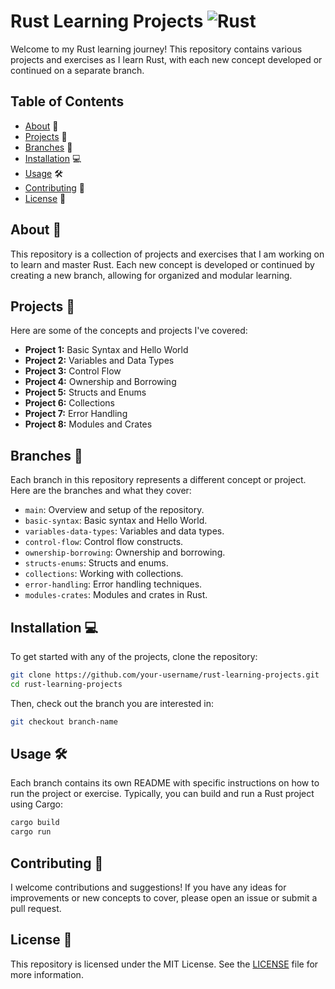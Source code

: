 # Rust Learning Projects ![Rust](https://upload.wikimedia.org/wikipedia/commons/d/d5/Rust_programming_language_black_logo.svg)

Welcome to my Rust learning journey! This repository contains various projects and exercises as I learn Rust, with each new concept developed or continued on a separate branch.

## Table of Contents

- [About](#about) 📖
- [Projects](#projects) 🚀
- [Branches](#branches) 🌿
- [Installation](#installation) 💻
- [Usage](#usage) 🛠️
- [Contributing](#contributing) 🤝
- [License](#license) 📜

## About 📖

This repository is a collection of projects and exercises that I am working on to learn and master Rust. Each new concept is developed or continued by creating a new branch, allowing for organized and modular learning.

## Projects 🚀

Here are some of the concepts and projects I've covered:

- **Project 1:** Basic Syntax and Hello World
- **Project 2:** Variables and Data Types
- **Project 3:** Control Flow
- **Project 4:** Ownership and Borrowing
- **Project 5:** Structs and Enums
- **Project 6:** Collections
- **Project 7:** Error Handling
- **Project 8:** Modules and Crates

## Branches 🌿

Each branch in this repository represents a different concept or project. Here are the branches and what they cover:

- `main`: Overview and setup of the repository.
- `basic-syntax`: Basic syntax and Hello World.
- `variables-data-types`: Variables and data types.
- `control-flow`: Control flow constructs.
- `ownership-borrowing`: Ownership and borrowing.
- `structs-enums`: Structs and enums.
- `collections`: Working with collections.
- `error-handling`: Error handling techniques.
- `modules-crates`: Modules and crates in Rust.

## Installation 💻

To get started with any of the projects, clone the repository:

```bash
git clone https://github.com/your-username/rust-learning-projects.git
cd rust-learning-projects
```

Then, check out the branch you are interested in:

```bash
git checkout branch-name
```

## Usage 🛠️

Each branch contains its own README with specific instructions on how to run the project or exercise. Typically, you can build and run a Rust project using Cargo:

```bash
cargo build
cargo run
```

## Contributing 🤝

I welcome contributions and suggestions! If you have any ideas for improvements or new concepts to cover, please open an issue or submit a pull request.

## License 📜

This repository is licensed under the MIT License. See the [LICENSE](LICENSE) file for more information.

